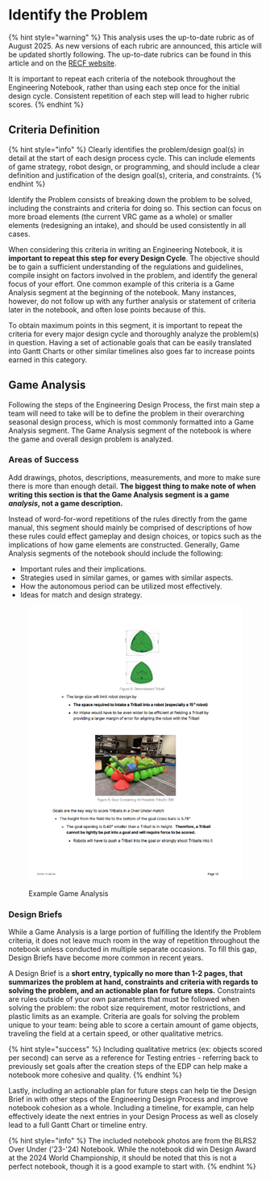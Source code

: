 # Identify the Problem

{% hint style="warning" %}
This analysis uses the up-to-date rubric as of August 2025. As new versions of each rubric are announced, this article will be updated shortly following. The up-to-date rubrics can be found in this article and on the [RECF website](https://kb.roboticseducation.org/hc/en-us/categories/4421404969111-Volunteers?sc=judging).

It is important to repeat each criteria of the notebook throughout the Engineering Notebook, rather than using each step once for the initial design cycle. Consistent repetition of each step will lead to higher rubric scores.
{% endhint %}

## Criteria Definition

{% hint style="info" %}
Clearly identifies the problem/design goal(s) in detail at the start of each design process cycle. This can include elements of game strategy, robot design, or programming, and should include a clear definition and justification of the design goal(s), criteria, and constraints.
{% endhint %}

Identify the Problem consists of breaking down the problem to be solved, including the constraints and criteria for doing so. This section can focus on more broad elements (the current VRC game as a whole) or smaller elements (redesigning an intake), and should be used consistently in all cases.

When considering this criteria in writing an Engineering Notebook, it is **important to repeat this step for every Design Cycle**. The objective should be to gain a sufficient understanding of the regulations and guidelines, compile insight on factors involved in the problem, and identify the general focus of your effort. One common example of this criteria is a Game Analysis segment at the beginning of the notebook. Many instances, however, do not follow up with any further analysis or statement of criteria later in the notebook, and often lose points because of this.

To obtain maximum points in this segment, it is important to repeat the criteria for every major design cycle and thoroughly analyze the problem(s) in question. Having a set of actionable goals that can be easily translated into Gantt Charts or other similar timelines also goes far to increase points earned in this category.

## Game Analysis

Following the steps of the Engineering Design Process, the first main step a team will need to take will be to define the problem in their overarching seasonal design process, which is most commonly formatted into a Game Analysis segment. The Game Analysis segment of the notebook is where the game and overall design problem is analyzed.&#x20;

### Areas of Success

Add drawings, photos, descriptions, measurements, and more to make sure there is more than enough detail. **The biggest thing to make note of when writing this section is that the Game Analysis segment is a game&#x20;**_**analysis**_**, not a game description.**&#x20;

Instead of word-for-word repetitions of the rules directly from the game manual, this segment should mainly be comprised of descriptions of how these rules could effect gameplay and design choices, or topics such as the implications of how game elements are constructed. Generally, Game Analysis segments of the notebook should include the following:

* Important rules and their implications.
* Strategies used in similar games, or games with similar aspects.
* How the autonomous period can be utilized most effectively.
* Ideas for match and design strategy.

<figure><img src="../../.gitbook/assets/image (315).png" alt="" width="505"><figcaption><p>Example Game Analysis</p></figcaption></figure>

### Design Briefs

While a Game Analysis is a large portion of fulfilling the Identify the Problem criteria, it does not leave much room in the way of repetition throughout the notebook unless conducted in multiple separate occasions. To fill this gap, Design Briefs have become more common in recent years.

A Design Brief is a **short entry, typically no more than 1-2 pages, that summarizes the problem at hand, constraints and criteria with regards to solving the problem, and an actionable plan for future steps.** Constraints are rules outside of your own parameters that must be followed when solving the problem: the robot size requirement, motor restrictions, and plastic limits as an example. Criteria are goals for solving the problem unique to your team: being able to score a certain amount of game objects, traveling the field at a certain speed, or other qualitative metrics.

{% hint style="success" %}
Including qualitative metrics (ex: objects scored per second) can serve as a reference for Testing entries - referring back to previously set goals after the creation steps of the EDP can help make a notebook more cohesive and quality.
{% endhint %}

Lastly, including an actionable plan for future steps can help tie the Design Brief in with other steps of the Engineering Design Process and improve notebook cohesion as a whole. Including a timeline, for example, can help effectively ideate the next entries in your Design Process as well as closely lead to a full Gantt Chart or timeline entry.

{% hint style="info" %}
The included notebook photos are from the BLRS2 Over Under ('23-'24) Notebook. While the notebook did win Design Award at the 2024 World Championship, it should be noted that this is not a perfect notebook, though it is a good example to start with.
{% endhint %}
